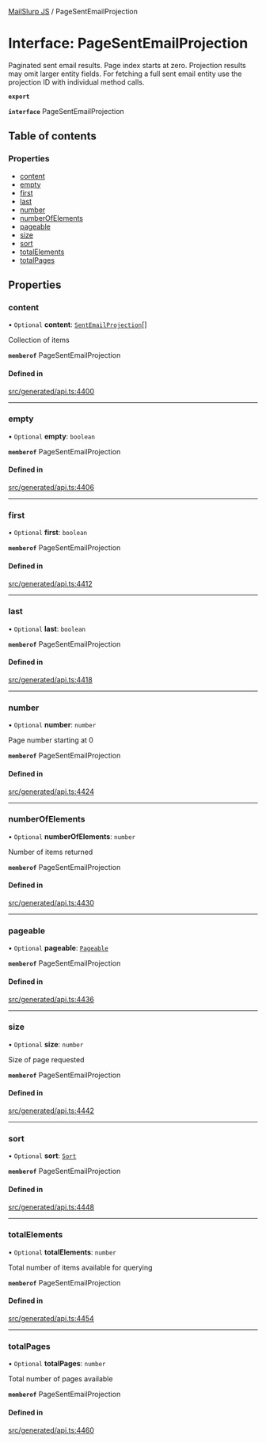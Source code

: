 [MailSlurp JS](../README.md) / PageSentEmailProjection

# Interface: PageSentEmailProjection

Paginated sent email results. Page index starts at zero. Projection results may omit larger entity fields. For fetching a full sent email entity use the projection ID with individual method calls.

**`export`**

**`interface`** PageSentEmailProjection

## Table of contents

### Properties

- [content](PageSentEmailProjection.md#content)
- [empty](PageSentEmailProjection.md#empty)
- [first](PageSentEmailProjection.md#first)
- [last](PageSentEmailProjection.md#last)
- [number](PageSentEmailProjection.md#number)
- [numberOfElements](PageSentEmailProjection.md#numberofelements)
- [pageable](PageSentEmailProjection.md#pageable)
- [size](PageSentEmailProjection.md#size)
- [sort](PageSentEmailProjection.md#sort)
- [totalElements](PageSentEmailProjection.md#totalelements)
- [totalPages](PageSentEmailProjection.md#totalpages)

## Properties

### content

• `Optional` **content**: [`SentEmailProjection`](SentEmailProjection.md)[]

Collection of items

**`memberof`** PageSentEmailProjection

#### Defined in

[src/generated/api.ts:4400](https://github.com/mailslurp/mailslurp-client/blob/75eefbf/src/generated/api.ts#L4400)

___

### empty

• `Optional` **empty**: `boolean`

**`memberof`** PageSentEmailProjection

#### Defined in

[src/generated/api.ts:4406](https://github.com/mailslurp/mailslurp-client/blob/75eefbf/src/generated/api.ts#L4406)

___

### first

• `Optional` **first**: `boolean`

**`memberof`** PageSentEmailProjection

#### Defined in

[src/generated/api.ts:4412](https://github.com/mailslurp/mailslurp-client/blob/75eefbf/src/generated/api.ts#L4412)

___

### last

• `Optional` **last**: `boolean`

**`memberof`** PageSentEmailProjection

#### Defined in

[src/generated/api.ts:4418](https://github.com/mailslurp/mailslurp-client/blob/75eefbf/src/generated/api.ts#L4418)

___

### number

• `Optional` **number**: `number`

Page number starting at 0

**`memberof`** PageSentEmailProjection

#### Defined in

[src/generated/api.ts:4424](https://github.com/mailslurp/mailslurp-client/blob/75eefbf/src/generated/api.ts#L4424)

___

### numberOfElements

• `Optional` **numberOfElements**: `number`

Number of items returned

**`memberof`** PageSentEmailProjection

#### Defined in

[src/generated/api.ts:4430](https://github.com/mailslurp/mailslurp-client/blob/75eefbf/src/generated/api.ts#L4430)

___

### pageable

• `Optional` **pageable**: [`Pageable`](Pageable.md)

**`memberof`** PageSentEmailProjection

#### Defined in

[src/generated/api.ts:4436](https://github.com/mailslurp/mailslurp-client/blob/75eefbf/src/generated/api.ts#L4436)

___

### size

• `Optional` **size**: `number`

Size of page requested

**`memberof`** PageSentEmailProjection

#### Defined in

[src/generated/api.ts:4442](https://github.com/mailslurp/mailslurp-client/blob/75eefbf/src/generated/api.ts#L4442)

___

### sort

• `Optional` **sort**: [`Sort`](Sort.md)

**`memberof`** PageSentEmailProjection

#### Defined in

[src/generated/api.ts:4448](https://github.com/mailslurp/mailslurp-client/blob/75eefbf/src/generated/api.ts#L4448)

___

### totalElements

• `Optional` **totalElements**: `number`

Total number of items available for querying

**`memberof`** PageSentEmailProjection

#### Defined in

[src/generated/api.ts:4454](https://github.com/mailslurp/mailslurp-client/blob/75eefbf/src/generated/api.ts#L4454)

___

### totalPages

• `Optional` **totalPages**: `number`

Total number of pages available

**`memberof`** PageSentEmailProjection

#### Defined in

[src/generated/api.ts:4460](https://github.com/mailslurp/mailslurp-client/blob/75eefbf/src/generated/api.ts#L4460)
